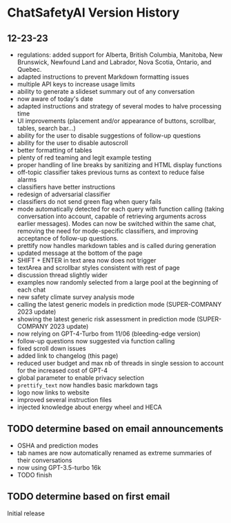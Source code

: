 # ChatSafetyAI Version History

## 12-23-23
- regulations: added support for Alberta, British Columbia, Manitoba, New Brunswick, Newfound Land and Labrador, Nova Scotia, Ontario, and Quebec. 
- adapted instructions to prevent Markdown formatting issues
- multiple API keys to increase usage limits
- ability to generate a slideset summary out of any conversation
- now aware of today's date
- adapted instructions and strategy of several modes to halve processing time
- UI improvements (placement and/or appearance of buttons, scrollbar, tables, search bar...)
- ability for the user to disable suggestions of follow-up questions
- ability for the user to disable autoscroll
- better formatting of tables
- plenty of red teaming and legit example testing
- proper handling of line breaks by sanitizing and HTML display functions
- off-topic classifier takes previous turns as context to reduce false alarms
- classifiers have better instructions
- redesign of adversarial classifier
- classifiers do not send green flag when query fails
- mode automatically detected for each query with function calling (taking conversation into account, capable of retrieving arguments across earlier messages). Modes can now be switched within the same chat, removing the need for mode-specific classifiers, and improving acceptance of follow-up questions.
- prettify now handles markdown tables and is called during generation
- updated message at the bottom of the page
- SHIFT + ENTER in text area now does not trigger
- textArea and scrollbar styles consistent with rest of page
- discussion thread slightly wider
- examples now randomly selected from a large pool at the beginning of each chat
- new safety climate survey analysis mode
- calling the latest generic models in prediction mode (SUPER-COMPANY 2023 update)
- showing the latest generic risk assessment in prediction mode (SUPER-COMPANY 2023 update)
- now relying on GPT-4-Turbo from 11/06 (bleeding-edge version)
- follow-up questions now suggested via function calling
- fixed scroll down issues
- added link to changelog (this page)
- reduced user budget and max nb of threads in single session to account for the increased cost of GPT-4
- global parameter to enable privacy selection
- `prettify_text` now handles basic markdown tags
- logo now links to website
- improved several instruction files
- injected knowledge about energy wheel and HECA 

## TODO determine based on email announcements
- OSHA and prediction modes
- tab names are now automatically renamed as extreme summaries of their conversations
- now using GPT-3.5-turbo 16k
- TODO finish

## TODO determine based on first email
Initial release
